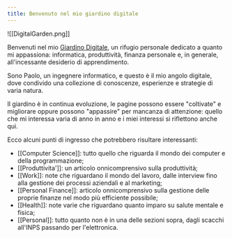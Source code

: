 ```yaml
---
title: Benvenuto nel mio giardino digitale
---
```

![[DigitalGarden.png]]

Benvenuti nel mio [Giardino Digitale](https://joelhooks.com/digital-garden), un rifugio personale dedicato a quanto mi appassiona: informatica, produttività, finanza personale e, in generale, all'incessante desiderio di apprendimento.

Sono Paolo, un ingegnere informatico, e questo è il mio angolo digitale, dove condivido una collezione di conoscenze, esperienze e strategie di varia natura.

Il giardino è in continua evoluzione, le pagine possono essere "coltivate" e migliorare oppure possono "appassire" per mancanza di attenzione: quello che mi interessa varia di anno in anno e i miei interessi si riflettono anche qui.

Ecco alcuni punti di ingresso che potrebbero risultare interessanti:

* [[Computer Science]]: tutto quello che riguarda il mondo dei computer e della programmazione;
* [[Produttivita']]: un articolo onnicomprensivo sulla produttività;
* [[Work]]: note che riguardano il mondo del lavoro, dalle interview fino alla gestione dei processi aziendali e al marketing;
* [[Personal Finance]]: articolo onnicomprensivo sulla gestione delle proprie finanze nel modo più efficiente possibile;
* [[Health]]: note varie che riguardano quanto imparo su salute mentale e fisica;
* [[Personal]]: tutto quanto non è in una delle sezioni sopra, dagli scacchi all'INPS passando per l'elettronica.


